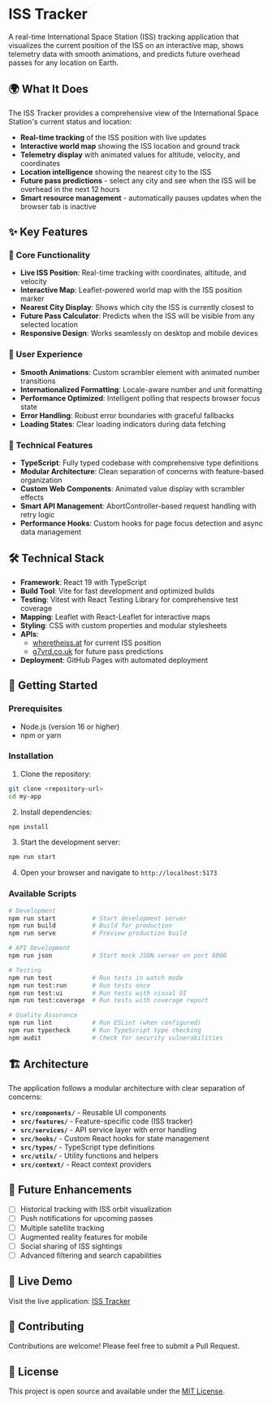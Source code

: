 # ISS Tracker

A real-time International Space Station (ISS) tracking application that visualizes the current position of the ISS on an interactive map, shows telemetry data with smooth animations, and predicts future overhead passes for any location on Earth.

## 🌍 What It Does

The ISS Tracker provides a comprehensive view of the International Space Station's current status and location:

- **Real-time tracking** of the ISS position with live updates
- **Interactive world map** showing the ISS location and ground track
- **Telemetry display** with animated values for altitude, velocity, and coordinates
- **Location intelligence** showing the nearest city to the ISS
- **Future pass predictions** - select any city and see when the ISS will be overhead in the next 12 hours
- **Smart resource management** - automatically pauses updates when the browser tab is inactive

## ✨ Key Features

### 🎯 Core Functionality
- **Live ISS Position**: Real-time tracking with coordinates, altitude, and velocity
- **Interactive Map**: Leaflet-powered world map with the ISS position marker
- **Nearest City Display**: Shows which city the ISS is currently closest to
- **Future Pass Calculator**: Predicts when the ISS will be visible from any selected location
- **Responsive Design**: Works seamlessly on desktop and mobile devices

### 🎨 User Experience
- **Smooth Animations**: Custom scrambler element with animated number transitions
- **Internationalized Formatting**: Locale-aware number and unit formatting
- **Performance Optimized**: Intelligent polling that respects browser focus state
- **Error Handling**: Robust error boundaries with graceful fallbacks
- **Loading States**: Clear loading indicators during data fetching

### 🔧 Technical Features
- **TypeScript**: Fully typed codebase with comprehensive type definitions
- **Modular Architecture**: Clean separation of concerns with feature-based organization
- **Custom Web Components**: Animated value display with scrambler effects
- **Smart API Management**: AbortController-based request handling with retry logic
- **Performance Hooks**: Custom hooks for page focus detection and async data management

## 🛠 Technical Stack

- **Framework**: React 19 with TypeScript
- **Build Tool**: Vite for fast development and optimized builds
- **Testing**: Vitest with React Testing Library for comprehensive test coverage
- **Mapping**: Leaflet with React-Leaflet for interactive maps
- **Styling**: CSS with custom properties and modular stylesheets
- **APIs**:
  - [wheretheiss.at](https://wheretheiss.at) for current ISS position
  - [g7vrd.co.uk](https://api.g7vrd.co.uk) for future pass predictions
- **Deployment**: GitHub Pages with automated deployment

## 🚀 Getting Started

### Prerequisites
- Node.js (version 16 or higher)
- npm or yarn

### Installation

1. Clone the repository:
```bash
git clone <repository-url>
cd my-app
```

2. Install dependencies:
```bash
npm install
```

3. Start the development server:
```bash
npm run start
```

4. Open your browser and navigate to `http://localhost:5173`

### Available Scripts

```bash
# Development
npm run start          # Start development server
npm run build          # Build for production
npm run serve          # Preview production build

# API Development
npm run json           # Start mock JSON server on port 8000

# Testing
npm run test           # Run tests in watch mode
npm run test:run       # Run tests once
npm run test:ui        # Run tests with visual UI
npm run test:coverage  # Run tests with coverage report

# Quality Assurance
npm run lint           # Run ESLint (when configured)
npm run typecheck      # Run TypeScript type checking
npm audit              # Check for security vulnerabilities
```

## 🏗 Architecture

The application follows a modular architecture with clear separation of concerns:

- **`src/components/`** - Reusable UI components
- **`src/features/`** - Feature-specific code (ISS tracker)
- **`src/services/`** - API service layer with error handling
- **`src/hooks/`** - Custom React hooks for state management
- **`src/types/`** - TypeScript type definitions
- **`src/utils/`** - Utility functions and helpers
- **`src/context/`** - React context providers

## 🌟 Future Enhancements

- [ ] Historical tracking with ISS orbit visualization
- [ ] Push notifications for upcoming passes
- [ ] Multiple satellite tracking
- [ ] Augmented reality features for mobile
- [ ] Social sharing of ISS sightings
- [ ] Advanced filtering and search capabilities

## 📱 Live Demo

Visit the live application: [ISS Tracker](https://your-github-username.github.io/iss-track-react/)

## 🤝 Contributing

Contributions are welcome! Please feel free to submit a Pull Request.

## 📄 License

This project is open source and available under the [MIT License](LICENSE).